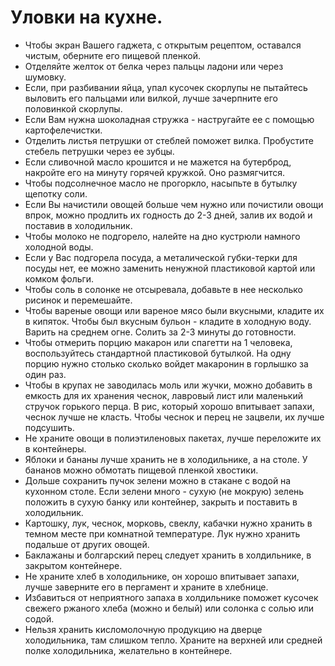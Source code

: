 # Уловки на кухне.

- Чтобы экран Вашего гаджета, с открытым рецептом, оставался чистым,  оберните его пищевой пленкой.
- Отделяйте желток от белка через пальцы ладони или через шумовку.
- Если, при разбивании яйца, упал кусочек скорлупы не пытайтесь выловить его пальцами или вилкой, лучше зачерпните его половинкой скорлупы.
- Если Вам нужна шоколадная стружка - настругайте ее с помощью картофелечистки.
- Отделить листья петрушки от стеблей поможет вилка. Пробустите стебель петрушки через ее зубцы.
- Если сливочной масло крошится и не мажется на бутерброд, накройте его на минуту горячей кружкой. Оно размягчится.
- Чтобы подсолнечное масло не прогоркло, насыпьте в бутылку щепотку соли.
- Если Вы начистили овощей больше чем нужно или почистили овощи впрок, можно продлить их годность до 2-3 дней, залив их водой и поставив в холодильник.
- Чтобы молоко не подгорело, налейте на дно кустрюли намного холодной воды.
- Если у Вас подгорела посуда, а металической губки-терки для посуды нет, ее можно заменить ненужной пластиковой картой или комком фольги.
- Чтобы соль в солонке не отсыревала, добавьте в нее несколько рисинок и перемешайте.
- Чтобы вареные овощи или вареное мясо были вкусными, кладите их в кипяток. Чтобы был вкусным бульон - кладите в холодную воду. Варить на среднем огне. Солить за 2-3 минуты до готовности.
- Чтобы отмерить порцию макарон или спагетти на 1 человека, воспользуйтесь стандартной пластиковой бутылкой. На одну порцию нужно столько сколько войдет макаронин в горлышко за один раз.
- Чтобы в крупах не заводилась моль или жучки, можно добавить в емкость для их хранения чеснок, лавровый лист или маленький стручок горького перца. В рис, который хорошо впитывает запахи, чеснок лучше не класть. Чтобы чеснок и перец не зацвели, их лучше подсушить.
- Не храните овощи в полиэтиленовых пакетах, лучше переложите их в контейнеры.
- Яблоки и бананы лучше хранить не в холодильнике, а на столе. У бананов можно обмотать пищевой пленкой хвостики.
- Дольше сохранить пучок зелени можно в стакане с водой на кухонном столе. Если зелени много - сухую (не мокрую) зелень положить в сухую банку или контейнер, закрыть и поставить в холодильник.
- Картошку, лук, чеснок, морковь, свеклу, кабачки нужно хранить в темном месте при комнатной температуре. Лук нужно хранить подальше от других овощей.
- Баклажаны и болгарский перец следует хранить в холдильнике, в закрытом контейнере.
- Не храните хлеб в холодильнике, он хорошо впитывает запахи, лучше заверните его в пергамент и храните в хлебнице.
- Избавиться от неприятного запаха в холдильнике поможет кусочек свежего ржаного хлеба (можно и белый) или солонка с солью или содой.
- Нельзя хранить кисломолочную продукцию на дверце холодильника, там слишком тепло. Храните на верхней или средней полке холодильника, желательно в контейнере.
